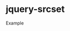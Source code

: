 jquery-srcset
=============

Example


<img srcset="thumbnail-400h.png 1480w, thumbnail-800h.png 2x, thumbnail-200h-crop.png" alt="">

